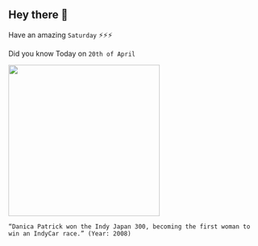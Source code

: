 ## Hey there 👋
Have an amazing `Saturday` ⚡⚡⚡

Did you know Today on `20th of April`
 
 [<img src="https://www1.pictures.gi.zimbio.com/Bridgestone+Indy+300+mVzPzEovLrHx.jpg" width="300" />](https://www.history.com/this-day-in-history/danica-patrick-becomes-first-woman-to-win-indy-race#:~:text=On%20April%2020%2C%202008%2C%20Patrick,two%2Dtime%20Indy%20500%20champ.) 
 ```
“Danica Patrick won the Indy Japan 300, becoming the first woman to win an IndyCar race.” (Year: 2008)
```
